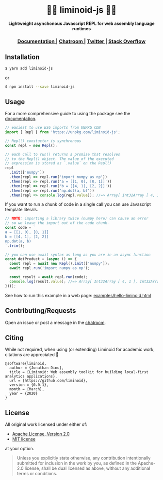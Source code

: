<div align="center">

  <h1>🔵🔴 liminoid-js 🔴🔵</h1>

<strong>Lightweight asynchonous Javascript REPL for web assembly language runtimes</strong>

</div>

<div align="center">
  <h3>
    <a href="https://liminoid.io/guides/javascript/">
      Documentation
    </a>
    <span> | </span>
    <a href="https://matrix.to/#/!CPoHZRWLrkbgPuzGpU:matrix.org/$cw1qJZO_Ykr4rPF5_Of3OXGg_4j8E4LkqdkFqGFGA_U?via=matrix.org">
      Chatroom
    </a>
    <span> | </span>
    <a href="https://twitter.com/liminoid_io">
      Twitter
    </a>
    <span> | </span>
    <a href="https://stackoverflow.com/questions/tagged/liminoid">
      Stack Overflow
    </a>
  </h3>
</div>

## Installation

```sh
$ yarn add liminoid-js
```

or

```sh
$ npm install --save liminoid-js
```

## Usage

For a more comprehensive guide to using the package see the [documentation](https://liminoid.io/guides/javascript/).

```js
// easiest to use ES6 imports from UNPKG CDN
import { Repl } from 'https://unpkg.com/liminoid-js';

// Repl() constuctor is synchronous
const repl = new Repl();

// each call to run() returns a promise that resolves
// to the Repl() object. The value of the executed
// expression is stored as `.value` on the Repl()
repl
  .init(['numpy'])
  .then(repl => repl.run('import numpy as np'))
  .then(repl => repl.run('a = [[1, 0], [0, 1]]'))
  .then(repl => repl.run('b = [[4, 1], [2, 2]]'))
  .then(repl => repl.run('np.dot(a, b)'))
  .then(repl => console.log(repl.value)); //=> Array[ Int32Array [ 4, 1 ], Int32Array [ 2, 2 ] ]
```

If you want to run a chunk of code in a single call you can use Javascript template literals.

```js
// NOTE: importing a library twice (numpy here) can cause an error
// so we leave the import out of the code chunk.
const code = `
a = [[1, 0], [0, 1]]
b = [[4, 1], [2, 2]]
np.dot(a, b)
`.trim();

// you can use await syntax as long as you are in an async function
const dotProduct = (async () => {
  const repl = await new Repl().init(['numpy']);
  await repl.run('import numpy as np');

  const result = await repl.run(code);
  console.log(result.value); //=> Array[ Int32Array [ 4, 1 ], Int32Array [ 2, 2 ] ]
})();
```

See how to run this example in a web page: [examples/hello-liminoid.html](examples/hello-liminoid.html)

## Contributing/Requests

Open an issue or post a message in the [chatroom](https://matrix.to/#/!CPoHZRWLrkbgPuzGpU:matrix.org/$cw1qJZO_Ykr4rPF5_Of3OXGg_4j8E4LkqdkFqGFGA_U?via=matrix.org).

## Citing

While not required, when using (or extending) Liminoid for academic work, citations are appreciated 🙏

```
@software{liminoid,
  author = {Jonathan Dinu},
  title = {Liminoid: Web assembly toolkit for building local-first analytics applications},
  url = {https://github.com/liminoid},
  version = {0.0.1},
  month = {March},
  year = {2020}
}
```

## License

All original work licensed under either of:

- [Apache License, Version 2.0](http://www.apache.org/licenses/LICENSE-2.0)
- [MIT license](http://opensource.org/licenses/MIT)

at your option.

> Unless you explicitly state otherwise, any contribution intentionally submitted for inclusion in the work by you, as defined in the Apache-2.0 license, shall be dual licensed as above, without any additional terms or conditions.
